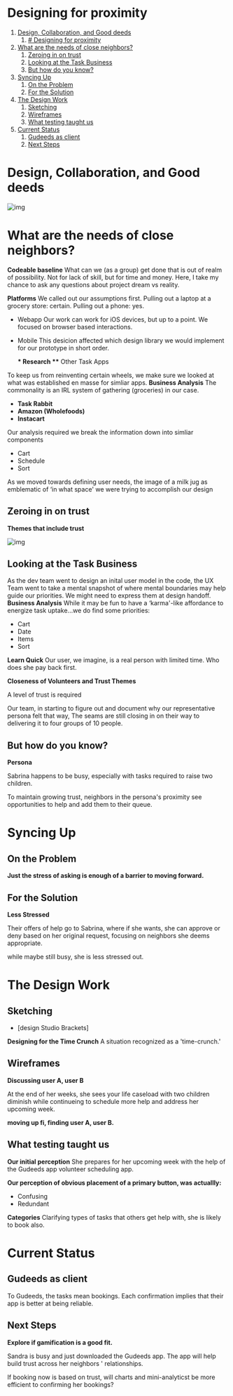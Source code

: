 
# Designing for proximity

1.  [Design, Collaboration, and Good deeds](#org8ca8ad6)
    1.  [# Designing for proximity](#orgfee000c)
2.  [What are the needs of close neighbors?](#org0e10cd8)
    1.  [Zeroing in on trust](#org1418d99)
    2.  [Looking at the Task Business](#org83a2b15)
    3.  [But how do you know?](#org4ed2dc0)
3.  [Syncing Up](#orgad5619d)
    1.  [On the Problem](#org7ec5240)
    2.  [For the Solution](#orgfb4235a)
4.  [The Design Work](#org6d6b89e)
    1.  [Sketching](#org71fc73f)
    2.  [Wireframes](#org403951d)
    3.  [What testing taught us](#org027c509)
5.  [Current Status](#orgd5ddb96)
    1.  [Gudeeds as client](#orgdc7540d)
    2.  [Next Steps](#orgbb42470)


<a id="org8ca8ad6"></a>

# Design, Collaboration, and Good deeds


<a id="orgfee000c"></a>



![img](https://paper-attachments.dropbox.com/s_939A39C54BE532AA128503EB46A60918FB25F0AE543B578BF78BB58E8F771B97_1626116205850_Prox+Peek+2021-07-12+13-54.gif)


<a id="org0e10cd8"></a>

# What are the needs of close neighbors?

**Codeable baseline** What can we (as a group) get done that is out of
realm of possibility. Not for lack of skill, but for time and money.
Here, I take my chance to ask any questions about project dream vs
reality.

**Platforms** We called out our assumptions first. Pulling out a laptop at
a grocery store: certain. Pulling out a phone: yes.

-   Webapp Our work can work for iOS devices, but up to a point. We
    focused on browser based interactions.

-   Mobile This desicion affected which design library we would implement
    for our prototype in short order.
    
    **\* Research
    \*\*** Other Task Apps

To keep us from reinventing certain wheels, we make sure we looked at
what was established en masse for simliar apps. **Business Analysis** The
commonality is an IRL system of gathering (groceries) in our case.

-   **Task Rabbit**
-   **Amazon (Wholefoods)**
-   **Instacart**

Our analysis required we break the information down into simliar
components

-   Cart
-   Schedule
-   Sort

As we moved towards defining user needs, the image of a milk jug as
emblematic of ‘in what space' we were trying to accomplish our design


<a id="org1418d99"></a>

## Zeroing in on trust

**Themes that include trust**

![img](https://paper-attachments.dropbox.com/s_939A39C54BE532AA128503EB46A60918FB25F0AE543B578BF78BB58E8F771B97_1626047441287_2021-07-11+18.47.58.gif)


<a id="org83a2b15"></a>

## Looking at the Task Business

As the dev team went to design an inital user model in the code, the UX
Team went to take a mental snapshot of where mental boundaries may help
guide our priorities. We might need to express them at design handoff.  
**Business Analysis** While it may be fun to have a ‘karma'-like
affordance to energize task uptake&#x2026;we do find some priorities:

-   Cart
-   Date
-   Items
-   Sort

**Learn Quick** Our user, we imagine, is a real person with limited time.
Who does she pay back first.

**Closeness of Volunteers and Trust Themes**

A level of trust is required

Our team, in starting to figure out and document why our representative
persona felt that way, The seams are still closing in on their way to
delivering it to four groups of 10 people.


<a id="org4ed2dc0"></a>

## But how do you know?

**Persona**

Sabrina happens to be busy, especially with tasks required to raise two
children.

To maintain growing trust, neighbors in the persona's proximity see
opportunities to help and add them to their queue.


<a id="orgad5619d"></a>

# Syncing Up


<a id="org7ec5240"></a>

## On the Problem

**Just the stress of asking is enough of a barrier to moving forward.**


<a id="orgfb4235a"></a>

## For the Solution

**Less Stressed**

Their offers of help go to Sabrina, where if she wants, she can approve
or deny based on her original request, focusing on neighbors she deems
appropriate.

while maybe still busy, she is less stressed out.


<a id="org6d6b89e"></a>

# The Design Work


<a id="org71fc73f"></a>

## Sketching

-   [design Studio Brackets]

**Designing for the Time Crunch** A situation recognized as a
'time-crunch.'


<a id="org403951d"></a>

## Wireframes

**Discussing user A, user B**

At the end of her weeks, she sees your life caseload with two children
diminish while continueing to schedule more help and address her
upcoming week.

**moving up fi, finding user A, user B.**


<a id="org027c509"></a>

## What testing taught us

**Our initial perception** She prepares for her upcoming week with the
help of the Gudeeds app volunteer scheduling app.

**Our perception of obvious placement of a primary button, was
actuallly:**

-   Confusing
-   Redundant

**Categories** Clarifying types of tasks that others get help with, she is
likely to book also.


<a id="orgd5ddb96"></a>

# Current Status


<a id="orgdc7540d"></a>

## Gudeeds as client

To Gudeeds, the tasks mean bookings. Each confirmation implies that
their app is better at being reliable.


<a id="orgbb42470"></a>

## Next Steps

**Explore if gamification is a good fit.**

Sandra is busy and just downloaded the Gudeeds app. The app will help
build trust across her neighbors ' relationships.

If booking now is based on trust, will charts and mini-analyticst be
more efficient to confirming her bookings?

